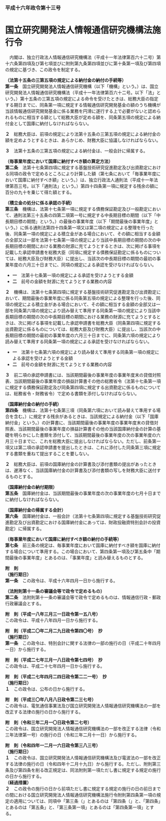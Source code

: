 ### 平成十六年政令第十三号  
# 国立研究開発法人情報通信研究機構法施行令  
　内閣は、独立行政法人情報通信研究機構法（平成十一年法律第百六十二号）第十六条第四項及び第七項並びに附則第九条第四項並びに第十条第一項及び第四項の規定に基づき、この政令を制定する。  
  
**（法第十五条の三第五項の規定による納付金の納付の手続等）**  
**第一条**　国立研究開発法人情報通信研究機構（以下「機構」という。）は、国立研究開発法人情報通信研究機構法（平成十一年法律第百六十二号。以下「法」という。）第十五条の三第五項の規定による命令を受けたときは、総務大臣の指定する期日までに、同条第一項に規定する情報通信研究開発基金の額のうち機構が当該情報通信研究開発基金に係る業務を円滑に遂行する上で必要がないと認められるものに相当する額として総務大臣が定める額を、同条第五項の規定による納付金として国庫に納付しなければならない。  
  
**２**　総務大臣は、前項の規定により法第十五条の三第五項の規定による納付金の額を定めようとするときは、あらかじめ、財務大臣に協議しなければならない。  
  
**３**　法第十五条の三第五項の規定による納付金は、一般会計に帰属する。  
  
**（毎事業年度において国庫に納付すべき額の算定方法）**  
**第二条**　法第十七条第四項に規定する基盤技術研究促進勘定及び出資勘定における同項の政令で定めるところにより計算した額（第七条において「毎事業年度において国庫に納付すべき額」という。）は、独立行政法人通則法（平成十一年法律第百三号。以下「通則法」という。）第四十四条第一項に規定する残余の額に百分の九十を乗じて得た額とする。  
  
**（積立金の処分に係る承認の手続）**  
**第三条**　機構は、法第十七条第一項に規定する債務保証勘定及び一般勘定において、通則法第三十五条の四第二項第一号に規定する中長期目標の期間（以下「中長期目標の期間」という。）の最後の事業年度（以下「期間最後の事業年度」という。）に係る通則法第四十四条第一項又は第二項の規定による整理を行った後、同条第一項の規定による積立金がある場合において、その額に相当する金額の全部又は一部を法第十七条第一項の規定により当該中長期目標の期間の次の中長期目標の期間における業務の財源に充てようとするときは、次に掲げる事項を記載した承認申請書を総務大臣（同項に規定する債務保証勘定に係るものについては、総務大臣及び財務大臣）に提出し、当該次の中長期目標の期間の最初の事業年度の六月三十日までに、同項の規定による承認を受けなければならない。  
* **一**　法第十七条第一項の規定による承認を受けようとする金額  
* **二**　前号の金額を財源に充てようとする業務の内容  
  
**２**　機構は、法第十七条第四項に規定する基盤技術研究促進勘定及び出資勘定において、期間最後の事業年度に係る同条第五項の規定による整理を行った後、同項の規定による積立金がある場合において、その額に相当する金額の全部又は一部を同条第六項の規定により読み替えて準用する同条第一項の規定により当該中長期目標の期間の次の中長期目標の期間における業務の財源に充てようとするときは、次に掲げる事項を記載した承認申請書を総務大臣（同条第四項に規定する出資勘定に係るものについては、総務大臣及び財務大臣）に提出し、当該次の中長期目標の期間の最初の事業年度の六月三十日までに、同条第六項の規定により読み替えて準用する同条第一項の規定による承認を受けなければならない。  
* **一**　法第十七条第六項の規定により読み替えて準用する同条第一項の規定による承認を受けようとする金額  
* **二**　前号の金額を財源に充てようとする業務の内容  
  
**３**　前二項の承認申請書には、当該期間最後の事業年度の事業年度末の貸借対照表、当該期間最後の事業年度の損益計算書その他の総務省令（法第十七条第一項に規定する債務保証勘定及び同条第四項に規定する出資勘定に係るものについては、総務省令・財務省令）で定める書類を添付しなければならない。  
  
**（国庫納付金の納付の手続）**  
**第四条**　機構は、法第十七条第三項（同条第六項において読み替えて準用する場合を含む。）に規定する残余があるときは、当該規定による納付金（以下「国庫納付金」という。）の計算書に、当該期間最後の事業年度の事業年度末の貸借対照表、当該期間最後の事業年度の損益計算書その他の当該国庫納付金の計算の基礎を明らかにした書類を添付して、当該期間最後の事業年度の次の事業年度の六月三十日までに、これを総務大臣に提出しなければならない。ただし、前条第一項又は第二項の承認申請書を提出したときは、これに添付した同条第三項に規定する書類を重ねて提出することを要しない。  
  
**２**　総務大臣は、前項の国庫納付金の計算書及び添付書類の提出があったときは、遅滞なく、当該国庫納付金の計算書及び添付書類の写しを財務大臣に送付するものとする。  
  
**（国庫納付金の納付期限）**  
**第五条**　国庫納付金は、当該期間最後の事業年度の次の事業年度の七月十日までに納付しなければならない。  
  
**（国庫納付金の帰属する会計）**  
**第六条**　国庫納付金は、一般会計（法第十七条第四項に規定する基盤技術研究促進勘定及び出資勘定における国庫納付金にあっては、財政投融資特別会計の投資勘定）に帰属する。  
  
**（毎事業年度において国庫に納付すべき額の納付の手続等）**  
**第七条**　前三条の規定は、毎事業年度において国庫に納付すべき額を国庫に納付する場合について準用する。この場合において、第四条第一項及び第五条中「期間最後の事業年度」とあるのは、「事業年度」と読み替えるものとする。  
  
**附　則**  
**（施行期日）**  
**第一条**　この政令は、平成十六年四月一日から施行する。  
  
**（法附則第十一条の審議会等で政令で定めるもの）**  
**第二条**　法附則第十一条の審議会等で政令で定めるものは、情報通信行政・郵政行政審議会とする。  
  
**附　則（平成一八年三月三一日政令第一五八号）**  
この政令は、平成十八年四月一日から施行する。  
  
**附　則（平成二〇年二月二九日政令第四〇号）　抄**  
**（施行期日）**  
**第一条**　この政令は、特別会計に関する法律の一部の施行の日（平成二十年四月一日）から施行する。  
  
**附　則（平成二七年三月一八日政令第七四号）　抄**  
この政令は、平成二十七年四月一日から施行する。  
  
**附　則（平成二七年四月二四日政令第二二一号）　抄**  
**（施行期日）**  
**１**　この政令は、公布の日から施行する。  
  
**附　則（平成三〇年八月八日政令第二三七号）**  
この政令は、電気通信事業法及び国立研究開発法人情報通信研究機構法の一部を改正する法律の施行の日から施行する。  
  
**附　則（令和三年二月一〇日政令第二七号）**  
この政令は、国立研究開発法人情報通信研究機構法の一部を改正する法律（令和三年法律第一号）の施行の日（令和三年二月十一日）から施行する。  
  
**附　則（令和四年一二月一六日政令第三八三号）**  
**（施行期日）**  
**１**　この政令は、国立研究開発法人情報通信研究機構法及び電波法の一部を改正する法律の施行の日（令和四年十二月十九日）から施行する。ただし、附則第三条及び第四条を削る改正規定は、同法附則第一項ただし書に規定する規定の施行の日から施行する。  
**（経過措置）**  
**２**　この政令の施行の日から前項ただし書に規定する規定の施行の日の前日までの間における国立研究開発法人情報通信研究機構法施行令附則第四条第一項の規定の適用については、同項中「第三条（」とあるのは「第四条（」と、「第四条」とあるのは「第五条」と、「第三条第一項」とあるのは「第四条第一項」とする。  
  
